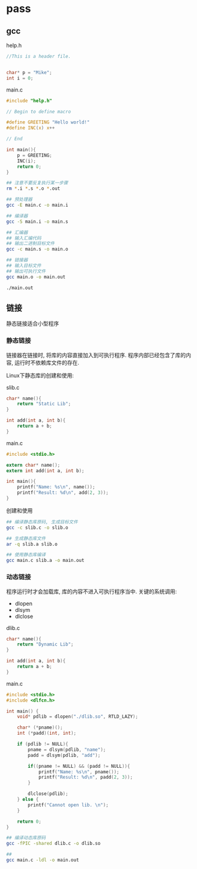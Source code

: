 # pass

## gcc

help.h

```c
//This is a header file.


char* p = "Mike";
int i = 0;
```

main.c

```c
#include "help.h"

// Begin to define macro

#define GREETING "Hello world!"
#define INC(x) x++

// End

int main(){
    p = GREETING;
    INC(i);
    return 0;
}
```

```bash
## 注意不要反复执行某一步骤
rm *.i *.s *.o *.out

## 预处理器
gcc -E main.c -o main.i

## 编译器
gcc -S main.i -o main.s

## 汇编器
## 输入汇编代码
## 输出二进制目标文件
gcc -c main.s -o main.o

## 链接器
## 输入目标文件
## 输出可执行文件
gcc main.o -o main.out

./main.out
```

## 链接

静态链接适合小型程序

### 静态链接

链接器在链接时, 将库的内容直接加入到可执行程序. 程序内部已经包含了库的内容, 运行时不依赖库文件的存在.

Linux下静态库的创建和使用:

slib.c

```c
char* name(){
    return "Static Lib";
}

int add(int a, int b){
    return a + b;
}

```

main.c

```c
#include <stdio.h>

extern char* name();
extern int add(int a, int b);

int main(){
    printf("Name: %s\n", name());
    printf("Result: %d\n", add(2, 3));
}
```

创建和使用

```bash
## 编译静态库原码, 生成目标文件
gcc -c slib.c -o slib.o

## 生成静态库文件
ar -q slib.a slib.o

## 使用静态库编译
gcc main.c slib.a -o main.out
```

### 动态链接

程序运行时才会加载库, 库的内容不进入可执行程序当中.
关键的系统调用:

- dlopen
- dlsym
- dlclose

dlib.c

```c
char* name(){
    return "Dynamic Lib";
}

int add(int a, int b){
    return a + b;
}
```

main.c

```c
#include <stdio.h>
#include <dlfcn.h>

int main() {
    void* pdlib = dlopen("./dlib.so", RTLD_LAZY);

    char* (*pname)();
    int (*padd)(int, int);

    if (pdlib != NULL){
        pname = dlsym(pdlib, "name");
        padd = dlsym(pdlib, "add");

        if((pname != NULL) && (padd != NULL)){
            printf("Name: %s\n", pname());
            printf("Result: %d\n", padd(2, 3));
        }

        dlclose(pdlib);
    } else {
        printf("Cannot open lib. \n");
    }

    return 0;
}
```

```bash
## 编译动态库原码
gcc -fPIC -shared dlib.c -o dlib.so

##
gcc main.c -ldl -o main.out
```
